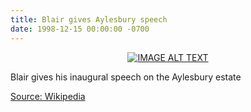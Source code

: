 ```yaml
---
title: Blair gives Aylesbury speech
date: 1998-12-15 00:00:00 -0700
---
```

<div align="center">
  <a href="http://35percent.org/img/blairaylesburyspeech.mp4"><img src="http://35percent.org/img/blairaylesbury.jpg" alt="IMAGE ALT TEXT"></a>
  </div>

Blair gives his inaugural speech on the Aylesbury estate

[Source: Wikipedia](https://en.wikipedia.org/wiki/Ludwig_van_Beethoven)

